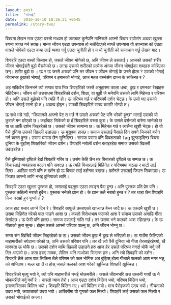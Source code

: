 ```yaml
---
layout: post
title:  "भोगाई"
date:   2016-10-10 18:26:21 +0545
permalink: /story-two/
---
```

बिश्वमा लेखन मात्र एउटा यस्तो माध्यम हो जसबाट कुनैपनि मानिसले आफ्नो बिचार राम्रोसंग अथवा खुल्ला रुपमा व्यक्त गर्न सक्छ। मानब जीवन एउटा उपन्यास हो नलेखिएको ब्यग्लै उपन्यास यो उपन्यास को एउटा पात्रले भोगेको एउटा कथा लाई व्यक्त गर्नु एउटा चुनौती हो र म यो चुनौती को सामाधान गर्छु लेखन बाट।

शिवहरि एउटा यस्तो किसान हो, जसले जीवन भोगेको छ, अनि जीवन ले उसलाई। आजको उसको शरीर जीवन भोगाईसंगै बुढो भैसकेको छ। लाग्छ उसको शरीरको प्रत्येक अंगमा जीवन भोगाईका शब्दहरु कोरिएका छन्। शरीर बुढो छ । ऊ र ऊ जस्तै अरुको पनि तर जीवन र जीवन भोगाई के उस्तै होला ? उसको भोगाई जीवनभर दुखको भोगाई, परिश्रम र इमानको भोगाई, आज महल बस्नेसंग दाज्न के सकिन्छ र ?

अह सकिदैन किनभने त्यो सम्पन्न पात्र भित्र शिवहरिको जस्तै अनुहारमा काला धब्बा, दुख र दमनका रेखाहरु भेटिदैनन। जीवन को उत्तराधमा शिवहरिको दर्शन, शिक्षा, वा पूझी जे भनेपनि उसको लागि मिहेनत र परिश्रम हो। अनि उसले बुझेको पनि त्यहि नै हो। ऊ  परिश्रम गर्छ र परिश्रममै दर्शन भेट्छ। के उसो भए उसको जीवन भोगाई सानो हो त। अवश्य होइन। साच्ची शिवहरिले समय कसरि भोग्यो त।

ऊ सधै भन्ने गर्छ, "किसानले आफ्नो पेट त भर्छ नै उसले अरुको पेट पनि भरेको हुन्छ" मलाई उसको यो कुराले मन छोएको छ। कहाँबाट सिकेको छ हॅ शिवहरिले यस्ता कुरा। के उसले दर्शनको बारेमा जानेको छ या ऊ आफैँ दर्शन जिइरहेको छ। उसको जीवन सामान्य छ। ऊ मिहेनत गर्छ र त्यसैमा खुशी भेट्छ। हो यो पैसे दुनिया उसको खिल्ली उडाउछ। ऊ मुसुक्क हास्छ। समाज उसलाई पैसाले दिन  सक्ने चिजको बर्णन गर्न ब्यस्त हुन्छ। उसमा घमण्ड छैन सुनिदिन्छ। समाज यसमा पनि विवशताको Tag झुन्डाइदिन्छ  बिचरा दुनिया के बुझोस् शिवहरिको जीवन दर्शन। शिवहरि नबोली दर्शन बताइरहेछ समाज उसको खिल्ली उढाइरहेछ।

पैसे दुनियाको दृष्टिले हेर्दा शिवहरि गरिब छ। उसंग केहि छैन तर बिचारको दृष्टिले ऊ सम्पन्न छ। ऊ बिचारलाई व्यवहारमा बदल्न पनि सक्दछ।  ऊ त्यहि बिचारलाई मिहिनेत र परिश्रममा बदल्छ र माटो लाई दिन्छ। आखिर माटो पनि त दर्शन हो ऊ विचार लाई दर्शनमा बदल्छ। दर्शनले उसलाई जिउन सिकाउछ। ऊ जिउछ आफ्नो लागि नभई दुनियाको लागि।

शिवहरि एउटा खुल्ला पुस्तक हो, जसलाई पढ्नुमा एउटा तरङ्ग पैदा हुन्छ। अनि पुस्तक प्रति प्रेम पनि। पुस्तक कहिल्यै नराम्रो हुदैन। पुस्तक भनेको ज्ञान हो। के ज्ञान कतै नराम्रो हुन्छ र ? तर थाहा छैन शिवहरि किन नराम्रो हुन पुग्यो त ?

आज हाट बजार लाग्ने दिन रे। शिवहरि आफुले उब्जाएको खाध्यान्न बेच्न जादै छ। ऊ एकदमै खुशी छ। उसमा मिहिनेत गरेको फल पाउने आशा छ। कस्तो विरोधाभाष फलको आश रे संमाज उसको अगाडि गीता तेर्साउछ। ऊ फेरी पनि हास्छ। समाज उसलाई गालि गर्छ। तर उसमा भने फलको आश रहिरहन्छ। के ऊ गीताको कुरा सुन्छ। होइन उसले आफ्नो परिवार पाल्नु छ, अनि जीवन भोग्नु छ।

समय संग खिचिदै जीवन जिइरहेको छ ऊ। उसको जीवन दुख नै ढुख ले भरिएको छ। ऊ गाउँमा फैलिएको माहामारीको चपेटामा परेको छ, अनि उसको परिवार पनि। तर खै त्यो पैसै दुनिया जो गीता तेरसाईरहेथ्यो, खै मानवता ऊ भोकै छ। उसको दर्शन माथि खिल्ली उडाउने हरु आज हेर उसले परिश्रम नगर्दा भोकै मर्नु पर्ने दिन आएको छ। कता हराए माक्क, लेलिन अनि माओका सिदान्त हरु। अनि त्यो शिवहरि को दर्शन। शिवहरि तैले आज पाठ सिकिस तैले परिश्रम को फल भोगिस अब बुझिस् होला गीताले  फलको आश नगर भन्नु को अभिप्राय। बल्ल खा तै त होस् जसले फलको आश गरेको खुच्चिङ शिवहरि खुच्चिङ।

शिवहरिको मृत्यु भयो रे, त्यो पनि माहामारीले नभई भोकमरीले। जसले जीवनभरि अन्न उब्जनी गर्य्यो ऊ नै भोकमरीले मर्नु पर्यो रे । कस्तो न्याय तेरो। आज एउटा दर्शन बिलिन भयो, परिश्रम बिलिन भयो, इमान्दारिताका बिलिन भयो। शिवहरि बिलिन भए। धर्म बिलिन भयो। मात्र  पैसेहरुको उदय भयो। नीचताको उदय भयो, कपटताको उदय भयो। आखिरीमा यो युगको फल मिल्यो। शिवहरि लाई उसको फल मिल्यो र उसको भोगाईको अन्त्य।
                                                                                             